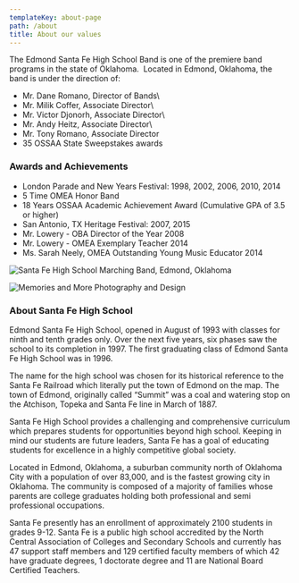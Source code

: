 ```yaml
---
templateKey: about-page
path: /about
title: About our values
---
```

The Edmond Santa Fe High School Band is one of the premiere band programs in the state of Oklahoma.  Located in Edmond, Oklahoma, the band is under the direction of:

* Mr. Dane Romano, Director of Bands\
* Mr. Milik Coffer, Associate Director\
* Mr. Victor Djonorh, Associate Director\
* Mr. Andy Heitz, Associate Director\
* Mr. Tony Romano, Associate Director​
* 35 OSSAA State Sweepstakes awards

### Awards and Achievements

* London Parade and New Years Festival: 1998, 2002, 2006, 2010, 2014
* 5 Time OMEA Honor Band
* 18 Years OSSAA Academic Achievement Award (Cumulative GPA of 3.5 or higher)
* San Antonio, TX Heritage Festival: 2007, 2015
* Mr. Lowery - OBA Director of the Year 2008
* Mr. Lowery - OMEA Exemplary Teacher 2014
* Ms. Sarah Neely, OMEA Outstanding Young Music Educator 2014

![Santa Fe High School Marching Band, Edmond, Oklahoma](/img/970119813.jpeg)

![Memories and More Photography and Design](/img/memories-and-more.png)

### About Santa Fe High School

Edmond Santa Fe High School, opened in August of 1993 with classes for ninth and tenth grades only. Over the next five years, six phases saw the school to its completion in 1997. The first graduating class of Edmond Santa Fe High School was in 1996.

The name for the high school was chosen for its historical reference to the Santa Fe Railroad which literally put the town of Edmond on the map. The town of Edmond, originally called “Summit” was a coal and watering stop on the Atchison, Topeka and Santa Fe line in March of 1887.

Santa Fe High School provides a challenging and comprehensive curriculum which prepares students for opportunities beyond high school. Keeping in mind our students are future leaders, Santa Fe has a goal of educating students for excellence in a highly competitive global society.

Located in Edmond, Oklahoma, a suburban community north of Oklahoma City with a population of over 83,000, and is the fastest growing city in Oklahoma. The community is composed of a majority of families whose parents are college graduates holding both professional and semi professional occupations.

Santa Fe presently has an enrollment of approximately 2100 students in grades 9-12.  Santa Fe is a public high school accredited by the North Central Association of Colleges and Secondary Schools and currently has 47 support staff members and 129 certified faculty members of which 42 have graduate degrees, 1 doctorate degree and 11 are National Board Certified Teachers.